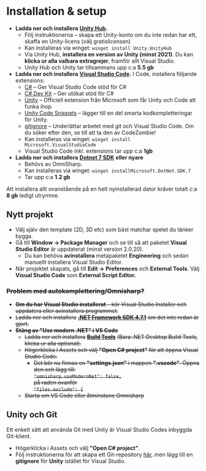# Installation & setup

* **Ladda ner och installera** [**Unity Hub**](https://unity3d.com/get-unity/download)**.**
  * Följ instruktionerna – skapa ett Unity-konto om du inte redan har ett, skaffa en Unity-licens (välj gratislicensen)
  * Kan installeras via winget: `winget install Unity.UnityHub`
  * Via Unity Hub, **installera en version av Unity (minst 2021)**. Du kan **klicka ur alla valbara extragrejer**, framför allt Visual Studio.
  * Unity Hub  och Unity tar tillsammans upp c:a **5.5 gb**
* **Ladda ner och installera** [**Visual Studio Code**](https://code.visualstudio.com/)**.** I Code, installera följande extensions:
  * [C#](https://www.google.com/url?q=https%3A%2F%2Fmarketplace.visualstudio.com%2Fitems%3FitemName%3Dms-vscode.csharp\&sa=D\&sntz=1\&usg=AFQjCNGOzgSFj14Pbd9ut66JAvh0loJsEw) – Ger Visual Studio Code stöd för C#
  * [C# Dev Kit](https://marketplace.visualstudio.com/items?itemName=ms-dotnettools.csdevkit) – Ger utökat stöd för C#
  * [Unity](https://marketplace.visualstudio.com/items?itemName=VisualStudioToolsForUnity.vstuc) – Officiell extension från Microsoft som får Unity och Code att funka ihop
  * [Unity Code Snippets](https://marketplace.visualstudio.com/items?itemName=kleber-swf.unity-code-snippets) – lägger till en del smarta kodkompletteringar för Unity.
  * [gitignore](https://www.google.com/url?q=https%3A%2F%2Fmarketplace.visualstudio.com%2Fitems%3FitemName%3Dcodezombiech.gitignore\&sa=D\&sntz=1\&usg=AFQjCNHu8aUEHuuoWIdAZQcCdvDqnSWhSQ) – Underlättar arbetet med git och Visual Studio Code. Om du söker efter den, se till att ta den av CodeZombie!
  * Kan installeras via winget: `winget install Microsoft.VisualStudioCode`
  * Visual Studio Code inkl. extensions tar upp c:a **1gb**
* **Ladda ner och installera** [**Dotnet 7 SDK**](https://dotnet.microsoft.com/en-us/download) **eller nyare**
  * Behövs av OmniSharp.
  * Kan installeras via winget: `winget installMicrosoft.DotNet.SDK.7`
  * Tar upp c:a **1.2 gb**

Att installera allt ovanstående på en helt nyinstallerad dator kräver totalt c:a **8 gb** ledigt utrymme.

## Nytt projekt

* Välj själv den template (2D, 3D etc) som bäst matchar spelet du tänker bygga.
* Gå till **Window → Package Manager** och se till så att paketet **Visual Studio Editor** är uppdaterat (minst version 2.0.20).
  * Du kan behöva **avinstallera** metapaketet **Engineering** och sedan manuellt installera Visual Studio Editor.
* När projektet skapats, gå till **Edit →** **Preferences** och **External Tools**. Välj **Visual Studio Code** som **External Script Editor.**

### ~~Problem med autokomplettering/Omnisharp?~~

* ~~**Om du har Visual Studio installerat** – kör Visual Studio Installer och uppdatera eller avinstallera programmet.~~
* ~~Ladda ner och installera~~ [~~**.NET Framework SDK 4.7.1**~~](https://dotnet.microsoft.com/download/dotnet-framework/thank-you/net471-developer-pack-offline-installer) ~~om det inte redan är gjort.~~
* ~~**Stäng av "Use modern .NET" i VS Code**~~
  * ~~Ladda ner och installera~~ [~~**Build Tools**~~](https://visualstudio.microsoft.com/downloads/#build-tools-for-visual-studio-2022) ~~(Bara .NET Desktop Build Tools, klicka ur alla optional).~~
  * ~~Högerklicka i Assets och välj **"Open C# project"** för att öppna Visual Studio Code.~~
    * ~~Det bör nu finnas en **"settings.json"** i mappen **".vscode"**. Öppna den och lägg till:~~\
      ~~`"omnisharp.useModernNet": false,`~~\
      ~~på raden ovanför~~\
      ~~`"files.exclude": {`~~
  * ~~Starta om VS Code eller åtminstone Omnisharp~~

## Unity och Git

Ett enkelt sätt att använda Git med Unity är Visual Studio Codes inbyggda Git-klient.

* Högerklicka i Assets och välj **"Open C# project"**.
* Följ instruktionerna för att skapa ett Git-repository [här](https://krank23.gitbook.io/csharp-ref/lathund-skapa-projekt), men lägg till en **gitignore** för **Unity** istället för Visual Studio.
